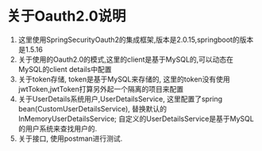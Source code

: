 # 关于Oauth2.0说明

1. 这里使用SpringSecurityOauth2的集成框架,版本是2.0.15,springboot的版本是1.5.16
2. 关于使用的Oauth2.0的模式,这里的client是基于MySQL的,可以动态在MySQL的client details中配置
3. 关于token存储, token是基于MySQL来存储的, 这里的token没有使用jwtToken,jwtToken打算另外起一个隔离的项目来配置
4. 关于UserDetails系统用户,UserDetailsService, 这里配置了spring bean(CustomUserDetailsService), 替换默认的InMemoryUserDetailsService; 自定义的UserDetailsService是基于MySQL的用户系统来查找用户的.
5. 关于接口, 使用postman进行测试.
